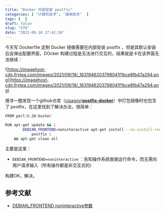 ```yaml
---
title: "Docker 内部安装 postfix"
categories: [ "计算机技术", "通用技术"  ]
tags: [  ]
draft: false
slug: "576"
date: "2021-09-18 17:42:36"
---
```


今天写 Dockerfile 定制 Docker 镜像需要在内部安装 postfix ，但是其默认安装后会弹出配置界面，DOcker 构建过程是无法进行交互的，结果就是卡在该界面无法继续：

![https://imagehost-cdn.frytea.com/images/2021/09/18/_1631946203798041f1bce8fb47a294.png](https://imagehost-cdn.frytea.com/images/2021/09/18/_1631946203798041f1bce8fb47a294.png)

搜寻一圈发现一个github仓库（[cisagov](https://github.com/cisagov)/**[postfix-docker](https://github.com/cisagov/postfix-docker)**）中打包镜像时也包含了 postfix，在这里找到了解决办法，很简单：

```bash
FROM perl:5.28-buster

RUN apt-get update && \
        DEBIAN_FRONTEND=noninteractive apt-get install --no-install-recommends -y \
            postfix \
    && apt-get clean all
```

主要是这里：

- `DEBIAN_FRONTEND=noninteractive` ：告知操作系统直接运行命令，而无需向用户请求输入（所有操作都是非交互式的）

构建OK，解决。

## 参考文献

- [DEBIAN_FRONTEND noninteractive参数](https://blog.csdn.net/oguro/article/details/102840215)
